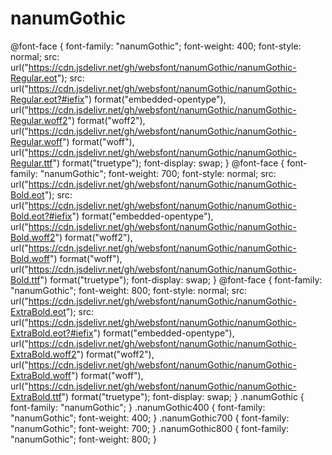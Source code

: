 # nanumGothic

@font-face {
    font-family: "nanumGothic";
    font-weight: 400;
    font-style: normal;
    src: url("https://cdn.jsdelivr.net/gh/websfont/nanumGothic/nanumGothic-Regular.eot");
    src: url("https://cdn.jsdelivr.net/gh/websfont/nanumGothic/nanumGothic-Regular.eot?#iefix") format("embedded-opentype"),
         url("https://cdn.jsdelivr.net/gh/websfont/nanumGothic/nanumGothic-Regular.woff2") format("woff2"),
         url("https://cdn.jsdelivr.net/gh/websfont/nanumGothic/nanumGothic-Regular.woff") format("woff"),
         url("https://cdn.jsdelivr.net/gh/websfont/nanumGothic/nanumGothic-Regular.ttf") format("truetype");
    font-display: swap;
}
@font-face {
    font-family: "nanumGothic";
    font-weight: 700;
    font-style: normal;
    src: url("https://cdn.jsdelivr.net/gh/websfont/nanumGothic/nanumGothic-Bold.eot");
    src: url("https://cdn.jsdelivr.net/gh/websfont/nanumGothic/nanumGothic-Bold.eot?#iefix") format("embedded-opentype"),
         url("https://cdn.jsdelivr.net/gh/websfont/nanumGothic/nanumGothic-Bold.woff2") format("woff2"),
         url("https://cdn.jsdelivr.net/gh/websfont/nanumGothic/nanumGothic-Bold.woff") format("woff"),
         url("https://cdn.jsdelivr.net/gh/websfont/nanumGothic/nanumGothic-Bold.ttf") format("truetype");
    font-display: swap;
}
@font-face {
    font-family: "nanumGothic";
    font-weight: 800;
    font-style: normal;
    src: url("https://cdn.jsdelivr.net/gh/websfont/nanumGothic/nanumGothic-ExtraBold.eot");
    src: url("https://cdn.jsdelivr.net/gh/websfont/nanumGothic/nanumGothic-ExtraBold.eot?#iefix") format("embedded-opentype"),
         url("https://cdn.jsdelivr.net/gh/websfont/nanumGothic/nanumGothic-ExtraBold.woff2") format("woff2"),
         url("https://cdn.jsdelivr.net/gh/websfont/nanumGothic/nanumGothic-ExtraBold.woff") format("woff"),
         url("https://cdn.jsdelivr.net/gh/websfont/nanumGothic/nanumGothic-ExtraBold.ttf") format("truetype");
    font-display: swap;
}
.nanumGothic {
    font-family: "nanumGothic";
}
.nanumGothic400 {
    font-family: "nanumGothic";
    font-weight: 400;
}
.nanumGothic700 {
    font-family: "nanumGothic";
    font-weight: 700;
}
.nanumGothic800 {
    font-family: "nanumGothic";
    font-weight: 800;
}
